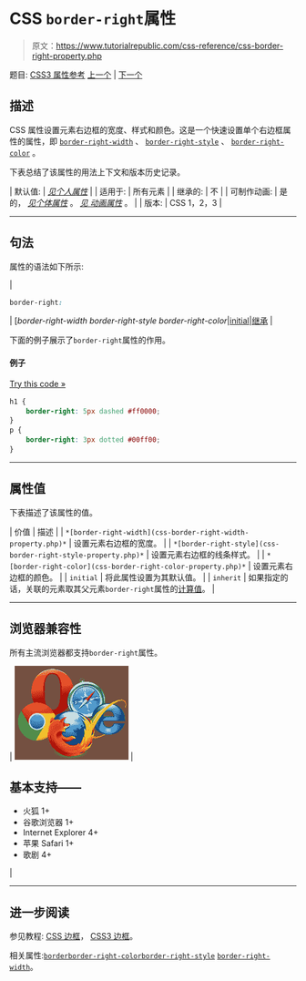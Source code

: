 # CSS `border-right`属性

> 原文：<https://www.tutorialrepublic.com/css-reference/css-border-right-property.php>

题目: [CSS3 属性参考](css3-properties.php) [上一个](css3-border-radius-property.php) | [下一个](css-border-right-color-property.php)

## 描述

CSS 属性设置元素右边框的宽度、样式和颜色。这是一个快速设置单个右边框属性的属性，即 [`border-right-width`](css-border-right-width-property.php) 、 [`border-right-style`](css-border-right-style-property.php) 、 [`border-right-color`](css-border-right-color-property.php) 。

下表总结了该属性的用法上下文和版本历史记录。

| 默认值: | *[见个人属性](#property-values)* |
| 适用于: | 所有元素 |
| 继承的: | 不 |
| 可制作动画: | 是的， *[见个体属性](#property-values)* 。 [*见* *动画属性*](css-animatable-properties.php) 。 |
| 版本: | CSS 1，2，3 |

* * *

## 句法

属性的语法如下所示:

| 

```css
border-right: 
```

 | [*border-right-width border-right-style border-right-color*&#124;[initial](../definitions.php#initial)&#124;[继承](../definitions.php#inherit) |

下面的例子展示了`border-right`属性的作用。

#### 例子

[Try this code »](../codelab.php?topic=css&file=border-right-property "Try this code using online Editor")

```css
h1 {
    border-right: 5px dashed #ff0000;
}
p {
    border-right: 3px dotted #00ff00;
}
```

* * *

## 属性值

下表描述了该属性的值。

| 价值 | 描述 |
| `*[border-right-width](css-border-right-width-property.php)*` | 设置元素右边框的宽度。 |
| `*[border-right-style](css-border-right-style-property.php)*` | 设置元素右边框的线条样式。 |
| `*[border-right-color](css-border-right-color-property.php)*` | 设置元素右边框的颜色。 |
| `initial` | 将此属性设置为其默认值。 |
| `inherit` | 如果指定的话，关联的元素取其父元素`border-right`属性的[计算值](../definitions.php#computed-value)。 |

* * *

## 浏览器兼容性

所有主流浏览器都支持`border-right`属性。

| ![Browsers Icon](img/e9331123c77668c1832e541c2fca1002.png) | 

## 基本支持——

*   火狐 1+
*   谷歌浏览器 1+
*   Internet Explorer 4+
*   苹果 Safari 1+
*   歌剧 4+

 |

* * *

## 进一步阅读

参见教程: [CSS 边框](../css-tutorial/css-border.php)， [CSS3 边框](../css-tutorial/css3-border.php)。

相关属性:[`border`](css-border-property.php)[`border-right-color`](css-border-right-color-property.php)[`border-right-style`](css-border-right-style-property.php)
[`border-right-width`](css-border-right-width-property.php)。